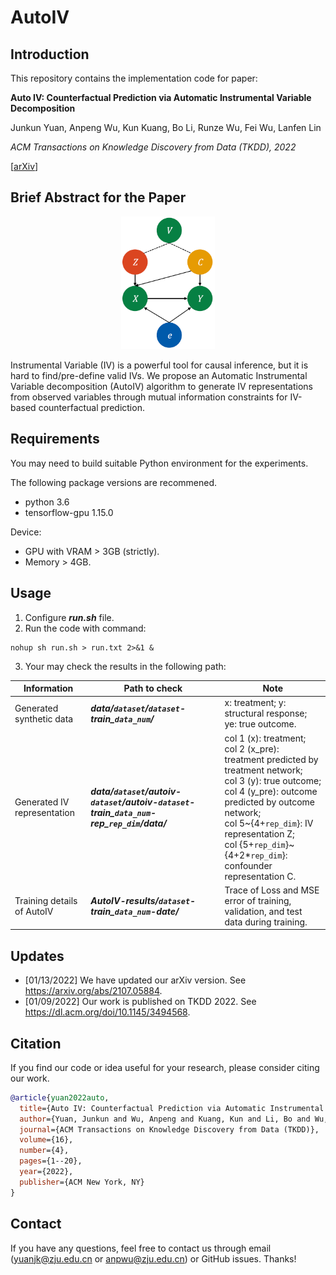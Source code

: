 # AutoIV

## Introduction

This repository contains the implementation code for paper:

**Auto IV: Counterfactual Prediction via Automatic Instrumental Variable Decomposition**

Junkun Yuan, Anpeng Wu, Kun Kuang, Bo Li, Runze Wu, Fei Wu, Lanfen Lin

*ACM Transactions on Knowledge Discovery from Data (TKDD), 2022*

[[arXiv](https://arxiv.org/abs/2107.05884)]

## Brief Abstract for the Paper

<p align="center">
    <img src="framework.png" width="150"> <br>
</p>

Instrumental Variable (IV) is a powerful tool for causal inference, but it is hard to find/pre-define valid IVs. We propose an Automatic Instrumental Variable decomposition (AutoIV) algorithm to generate IV representations from observed variables through mutual information constraints for IV-based counterfactual prediction.

## Requirements

You may need to build suitable Python environment for the experiments.

The following package versions are recommened.

* python 3.6
* tensorflow-gpu 1.15.0

Device:

* GPU with VRAM > 3GB (strictly).
* Memory > 4GB.

## Usage

1. Configure ***run.sh*** file.
2. Run the code with command:

```
nohup sh run.sh > run.txt 2>&1 &
```

3. Your may check the results in the following path:

| Information                 | Path to check                                                                               | Note                                                                                                                                                                                                                                                                                                                                                                      |
| --------------------------- | ------------------------------------------------------------------------------------------- | ------------------------------------------------------------------------------------------------------------------------------------------------------------------------------------------------------------------------------------------------------------------------------------------------------------------------------------------------------------------------- |
| Generated synthetic data    | ***data/`dataset`/`dataset`-train_`data_num`/***                                            | x: treatment; y: structural response; ye: true outcome.                                                                                                                                                                                                                                                                                                             |
| Generated IV representation | ***data/`dataset`/autoiv-`dataset`/autoiv-`dataset`-train_`data_num`-rep_`rep_dim`/data/*** | col 1 (x): treatment;<br />col 2 (x_pre): treatment predicted by treatment network;<br />col 3 (y): true outcome;<br />col 4 (y_pre): outcome predicted by outcome network;<br />col 5~{4+`rep_dim`}: IV representation Z;<br />col {5+`rep_dim`}~{4+2*`rep_dim`}: confounder representation C. |
| Training details of AutoIV  | ***AutoIV-results/`dataset`-train_`data_num`-date/***                                       | Trace of Loss and MSE error of training, validation, and test data during training.                                                                                                                                                                                                                                                                     |

## Updates

- [01/13/2022] We have updated our arXiv version. See https://arxiv.org/abs/2107.05884.
- [01/09/2022] Our work is published on TKDD 2022. See https://dl.acm.org/doi/10.1145/3494568.

## Citation

If you find our code or idea useful for your research, please consider citing our work.

```bib
@article{yuan2022auto,
  title={Auto IV: Counterfactual Prediction via Automatic Instrumental Variable Decomposition},
  author={Yuan, Junkun and Wu, Anpeng and Kuang, Kun and Li, Bo and Wu, Runze and Wu, Fei and Lin, Lanfen},
  journal={ACM Transactions on Knowledge Discovery from Data (TKDD)},
  volume={16},
  number={4},
  pages={1--20},
  year={2022},
  publisher={ACM New York, NY}
}
```

## Contact

If you have any questions, feel free to contact us through email (yuanjk@zju.edu.cn or anpwu@zju.edu.cn) or GitHub issues. Thanks!
